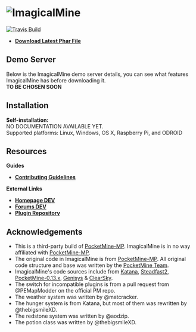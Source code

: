 # ![ImagicalMine](http://i.imgur.com/6Hlm8mn.gif)

[![Travis Build](https://travis-ci.org/Inactive-to-Reactive/ImagicalMine.svg)](https://travis-ci.org/Inactive-to-Reactive/ImagicalMine)
* __[Download Latest Phar File](Inactive-to-Reactive.github.io/ImagicalMine/service-download/ImagicalMine.phar)__
## Demo Server

Below is the ImagicalMine demo server details, you can see what features ImagicalMine has before downloading it.<br>
**TO BE CHOSEN SOON**

## Installation

**Self-installation:**<br>
NO DOCUMENTATION AVAILABLE YET.<br>
Supported platforms: Linux, Windows, OS X, Raspberry Pi, and ODROID

## Resources

**Guides**
* __[Contributing Guidelines](https://github.com/Inactive-to-Reactive/ImagicalMine/blob/master//.github/CONTRIBUTING.md)__

**External Links**
* __[Homepage DEV]()__
* __[Forums DEV]()__
* __[Plugin Repository](http://forums.imagicalmine.net/plugins)__

## Acknowledgements

- This is a third-party build of [PocketMine-MP](https://github.com/PocketMine/PocketMine-MP). ImagicalMine is in no way affiliated with [PocketMine-MP](https://github.com/PocketMine/PocketMine-MP).
- The original code in ImagicalMine is from [PocketMine-MP](https://github.com/PocketMine/PocketMine-MP). All original code structure and base was written by the [PocketMine Team](https://github.com/PocketMine).
- ImagicalMine's code sources include from [Katana](https://github.com/Hydreon/Katana), [Steadfast2](https://github.com/Hydreon/Steadfast2), [PocketMine-0.13.x](https://github.com/HmyTeamOrganization/PocketMine-0.13.x), [Genisys](https://github.com/iTXTech/Genisys) & [ClearSky](https://github.com/ClearSkyTeam/ClearSky).
- The switch for incompatible plugins is from a pull request from @PEMapModder on the official PM repo.
- The weather system was written by @matcracker.
- The hunger system is from Katana, but most of them was rewritten by @thebigsmileXD.
- The redstone system was written by @aodzip.
- The potion class was written by @thebigsmileXD.
